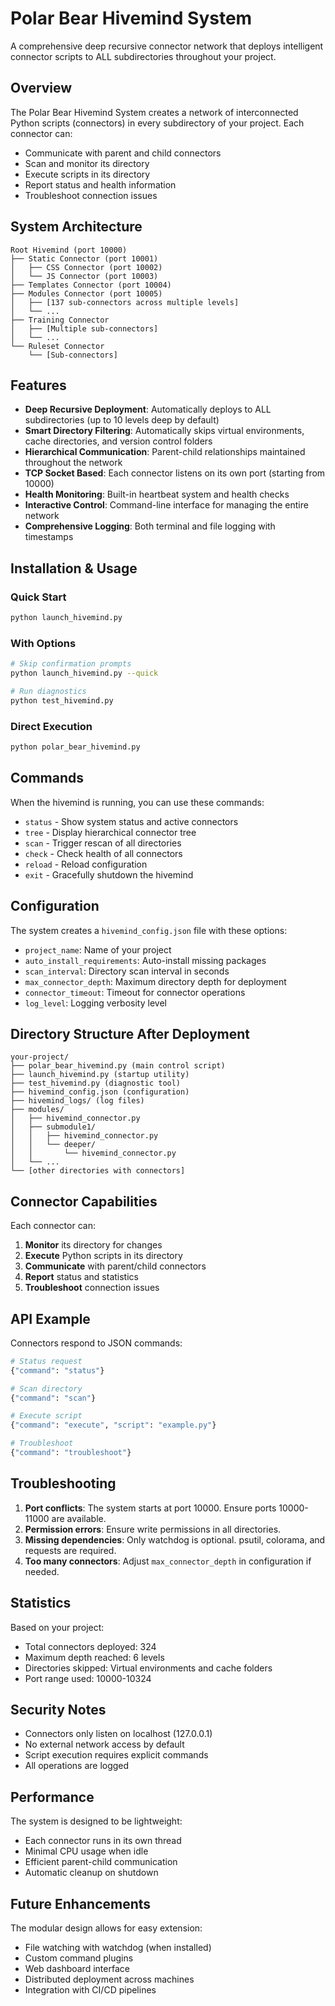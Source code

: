 # Polar Bear Hivemind System

A comprehensive deep recursive connector network that deploys intelligent connector scripts to ALL subdirectories throughout your project.

## Overview

The Polar Bear Hivemind System creates a network of interconnected Python scripts (connectors) in every subdirectory of your project. Each connector can:
- Communicate with parent and child connectors
- Scan and monitor its directory
- Execute scripts in its directory
- Report status and health information
- Troubleshoot connection issues

## System Architecture

```
Root Hivemind (port 10000)
├── Static Connector (port 10001)
│   ├── CSS Connector (port 10002)
│   └── JS Connector (port 10003)
├── Templates Connector (port 10004)
├── Modules Connector (port 10005)
│   ├── [137 sub-connectors across multiple levels]
│   └── ...
├── Training Connector
│   ├── [Multiple sub-connectors]
│   └── ...
└── Ruleset Connector
    └── [Sub-connectors]
```

## Features

- **Deep Recursive Deployment**: Automatically deploys to ALL subdirectories (up to 10 levels deep by default)
- **Smart Directory Filtering**: Automatically skips virtual environments, cache directories, and version control folders
- **Hierarchical Communication**: Parent-child relationships maintained throughout the network
- **TCP Socket Based**: Each connector listens on its own port (starting from 10000)
- **Health Monitoring**: Built-in heartbeat system and health checks
- **Interactive Control**: Command-line interface for managing the entire network
- **Comprehensive Logging**: Both terminal and file logging with timestamps

## Installation & Usage

### Quick Start
```bash
python launch_hivemind.py
```

### With Options
```bash
# Skip confirmation prompts
python launch_hivemind.py --quick

# Run diagnostics
python test_hivemind.py
```

### Direct Execution
```bash
python polar_bear_hivemind.py
```

## Commands

When the hivemind is running, you can use these commands:

- `status` - Show system status and active connectors
- `tree` - Display hierarchical connector tree
- `scan` - Trigger rescan of all directories
- `check` - Check health of all connectors
- `reload` - Reload configuration
- `exit` - Gracefully shutdown the hivemind

## Configuration

The system creates a `hivemind_config.json` file with these options:
- `project_name`: Name of your project
- `auto_install_requirements`: Auto-install missing packages
- `scan_interval`: Directory scan interval in seconds
- `max_connector_depth`: Maximum directory depth for deployment
- `connector_timeout`: Timeout for connector operations
- `log_level`: Logging verbosity level

## Directory Structure After Deployment

```
your-project/
├── polar_bear_hivemind.py (main control script)
├── launch_hivemind.py (startup utility)
├── test_hivemind.py (diagnostic tool)
├── hivemind_config.json (configuration)
├── hivemind_logs/ (log files)
├── modules/
│   ├── hivemind_connector.py
│   ├── submodule1/
│   │   ├── hivemind_connector.py
│   │   └── deeper/
│   │       └── hivemind_connector.py
│   └── ...
└── [other directories with connectors]
```

## Connector Capabilities

Each connector can:
1. **Monitor** its directory for changes
2. **Execute** Python scripts in its directory
3. **Communicate** with parent/child connectors
4. **Report** status and statistics
5. **Troubleshoot** connection issues

## API Example

Connectors respond to JSON commands:

```python
# Status request
{"command": "status"}

# Scan directory
{"command": "scan"}

# Execute script
{"command": "execute", "script": "example.py"}

# Troubleshoot
{"command": "troubleshoot"}
```

## Troubleshooting

1. **Port conflicts**: The system starts at port 10000. Ensure ports 10000-11000 are available.
2. **Permission errors**: Ensure write permissions in all directories.
3. **Missing dependencies**: Only watchdog is optional. psutil, colorama, and requests are required.
4. **Too many connectors**: Adjust `max_connector_depth` in configuration if needed.

## Statistics

Based on your project:
- Total connectors deployed: 324
- Maximum depth reached: 6 levels
- Directories skipped: Virtual environments and cache folders
- Port range used: 10000-10324

## Security Notes

- Connectors only listen on localhost (127.0.0.1)
- No external network access by default
- Script execution requires explicit commands
- All operations are logged

## Performance

The system is designed to be lightweight:
- Each connector runs in its own thread
- Minimal CPU usage when idle
- Efficient parent-child communication
- Automatic cleanup on shutdown

## Future Enhancements

The modular design allows for easy extension:
- File watching with watchdog (when installed)
- Custom command plugins
- Web dashboard interface
- Distributed deployment across machines
- Integration with CI/CD pipelines